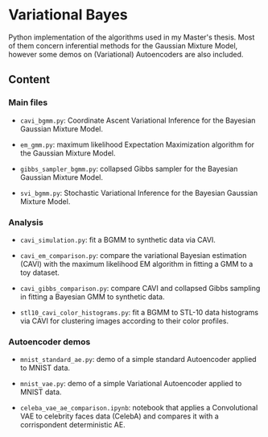 # Variational Bayes

Python implementation of the algorithms used in my Master's thesis. Most of them concern inferential methods for the Gaussian Mixture Model, however some demos on (Variational) Autoencoders are also included.

## Content

### Main files

* `cavi_bgmm.py`: Coordinate Ascent Variational Inference for the Bayesian Gaussian Mixture Model.

* `em_gmm.py`: maximum likelihood Expectation Maximization algorithm for the Gaussian Mixture Model.

* `gibbs_sampler_bgmm.py`: collapsed Gibbs sampler for the Bayesian Gaussian Mixture Model.

* `svi_bgmm.py`: Stochastic Variational Inference for the Bayesian Gaussian Mixture Model.

### Analysis

* `cavi_simulation.py`: fit a BGMM to synthetic data via CAVI.

* `cavi_em_comparison.py`: compare the variational Bayesian estimation (CAVI) with the maximum likelihood EM algorithm in fitting a GMM to a toy dataset.

* `cavi_gibbs_comparison.py`: compare CAVI and collapsed Gibbs sampling in fitting a
Bayesian GMM to synthetic data.

* `stl10_cavi_color_histograms.py`: fit a BGMM to STL-10 data histograms via CAVI for clustering images according to their color profiles.

### Autoencoder demos

* `mnist_standard_ae.py`: demo of a simple standard Autoencoder applied to MNIST data.

* `mnist_vae.py`: demo of a simple Variational Autoencoder applied to MNIST data.

* `celeba_vae_ae_comparison.ipynb`: notebook that applies a Convolutional VAE to celebrity faces data (CelebA) and compares it with a corrispondent deterministic AE.


